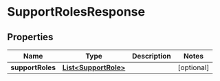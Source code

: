 

# SupportRolesResponse


## Properties

| Name | Type | Description | Notes |
|------------ | ------------- | ------------- | -------------|
|**supportRoles** | [**List&lt;SupportRole&gt;**](SupportRole.md) |  |  [optional] |



